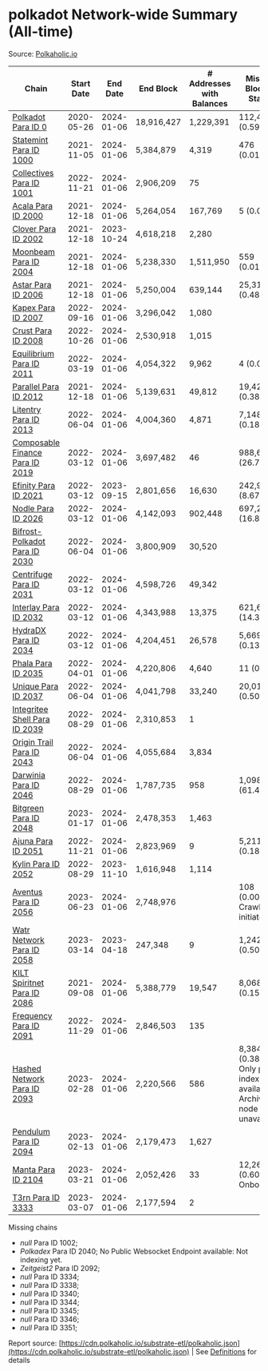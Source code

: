 # polkadot Network-wide Summary (All-time)

Source: [Polkaholic.io](https://polkaholic.io)


| Chain            | Start Date | End Date | End Block | # Addresses with Balances | Missing Blocks / Status |
| ---------------- | ---------- | ---------| --------- | ------------------------- | ----------------------- |
| [Polkadot Para ID 0](/polkadot/0-polkadot) | 2020-05-26 | 2024-01-06 | 18,916,427 |  1,229,391 | 112,487 (0.59%)  |
| [Statemint Para ID 1000](/polkadot/1000-statemint) | 2021-11-05 | 2024-01-06 | 5,384,879 |  4,319 | 476 (0.01%)  |
| [Collectives Para ID 1001](/polkadot/1001-collectives) | 2022-11-21 | 2024-01-06 | 2,906,209 |  75 |    |
| [Acala Para ID 2000](/polkadot/2000-acala) | 2021-12-18 | 2024-01-06 | 5,264,054 |  167,769 | 5 (0.00%)  |
| [Clover Para ID 2002](/polkadot/2002-clover) | 2021-12-18 | 2023-10-24 | 4,618,218 |  2,280 |    |
| [Moonbeam Para ID 2004](/polkadot/2004-moonbeam) | 2021-12-18 | 2024-01-06 | 5,238,330 |  1,511,950 | 559 (0.01%)  |
| [Astar Para ID 2006](/polkadot/2006-astar) | 2021-12-18 | 2024-01-06 | 5,250,004 |  639,144 | 25,318 (0.48%)  |
| [Kapex Para ID 2007](/polkadot/2007-kapex) | 2022-09-16 | 2024-01-06 | 3,296,042 |  1,080 |    |
| [Crust Para ID 2008](/polkadot/2008-crust) | 2022-10-26 | 2024-01-06 | 2,530,918 |  1,015 |    |
| [Equilibrium Para ID 2011](/polkadot/2011-equilibrium) | 2022-03-19 | 2024-01-06 | 4,054,322 |  9,962 | 4 (0.00%)  |
| [Parallel Para ID 2012](/polkadot/2012-parallel) | 2021-12-18 | 2024-01-06 | 5,139,631 |  49,812 | 19,424 (0.38%)  |
| [Litentry Para ID 2013](/polkadot/2013-litentry) | 2022-06-04 | 2024-01-06 | 4,004,360 |  4,871 | 7,148 (0.18%)  |
| [Composable Finance Para ID 2019](/polkadot/2019-composable) | 2022-03-12 | 2024-01-06 | 3,697,482 |  46 | 988,698 (26.74%)  |
| [Efinity Para ID 2021](/polkadot/2021-efinity) | 2022-03-12 | 2023-09-15 | 2,801,656 |  16,630 | 242,949 (8.67%)  |
| [Nodle Para ID 2026](/polkadot/2026-nodle) | 2022-03-12 | 2024-01-06 | 4,142,093 |  902,448 | 697,249 (16.83%)  |
| [Bifrost-Polkadot Para ID 2030](/polkadot/2030-bifrost-dot) | 2022-06-04 | 2024-01-06 | 3,800,909 |  30,520 |    |
| [Centrifuge Para ID 2031](/polkadot/2031-centrifuge) | 2022-03-12 | 2024-01-06 | 4,598,726 |  49,342 |    |
| [Interlay Para ID 2032](/polkadot/2032-interlay) | 2022-03-12 | 2024-01-06 | 4,343,988 |  13,375 | 621,626 (14.31%)  |
| [HydraDX Para ID 2034](/polkadot/2034-hydradx) | 2022-03-12 | 2024-01-06 | 4,204,451 |  26,578 | 5,669 (0.13%)  |
| [Phala Para ID 2035](/polkadot/2035-phala) | 2022-04-01 | 2024-01-06 | 4,220,806 |  4,640 | 11 (0.00%)  |
| [Unique Para ID 2037](/polkadot/2037-unique) | 2022-06-04 | 2024-01-06 | 4,041,798 |  33,240 | 20,019 (0.50%)  |
| [Integritee Shell Para ID 2039](/polkadot/2039-integritee-shell) | 2022-08-29 | 2024-01-06 | 2,310,853 |  1 |    |
| [Origin Trail Para ID 2043](/polkadot/2043-origintrail) | 2022-06-04 | 2024-01-06 | 4,055,684 |  3,834 |    |
| [Darwinia Para ID 2046](/polkadot/2046-darwinia) | 2022-08-29 | 2024-01-06 | 1,787,735 |  958 | 1,098,047 (61.42%)  |
| [Bitgreen Para ID 2048](/polkadot/2048-bitgreen) | 2023-01-17 | 2024-01-06 | 2,478,353 |  1,463 |    |
| [Ajuna Para ID 2051](/polkadot/2051-ajuna) | 2022-11-21 | 2024-01-06 | 2,823,969 |  9 | 5,211 (0.18%)  |
| [Kylin Para ID 2052](/polkadot/2052-kylin) | 2022-08-29 | 2023-11-10 | 1,616,948 |  1,114 |    |
| [Aventus Para ID 2056](/polkadot/2056-aventus) | 2023-06-23 | 2024-01-06 | 2,748,976 |   | 108 (0.00%) Crawling initiated |
| [Watr Network Para ID 2058](/polkadot/2058-watr) | 2023-03-14 | 2023-04-18 | 247,348 |  9 | 1,242 (0.50%)  |
| [KILT Spiritnet Para ID 2086](/polkadot/2086-kilt) | 2021-09-08 | 2024-01-06 | 5,388,779 |  19,547 | 8,068 (0.15%)  |
| [Frequency Para ID 2091](/polkadot/2091-frequency) | 2022-11-29 | 2024-01-06 | 2,846,503 |  135 |    |
| [Hashed Network Para ID 2093](/polkadot/2093-hashed) | 2023-02-28 | 2024-01-06 | 2,220,566 |  586 | 8,384 (0.38%) Only partial index available: Archive node unavailable |
| [Pendulum Para ID 2094](/polkadot/2094-pendulum) | 2023-02-13 | 2024-01-06 | 2,179,473 |  1,627 |    |
| [Manta Para ID 2104](/polkadot/2104-manta) | 2023-03-21 | 2024-01-06 | 2,052,426 |  33 | 12,262 (0.60%) Onboarding |
| [T3rn Para ID 3333](/polkadot/3333-t3rn) | 2023-03-07 | 2024-01-06 | 2,177,594 |  2 |    |

Missing chains


* *null* Para ID 1002; 
* *Polkadex* Para ID 2040; No Public Websocket Endpoint available: Not indexing yet.
* *Zeitgeist2* Para ID 2092; 
* *null* Para ID 3334; 
* *null* Para ID 3338; 
* *null* Para ID 3340; 
* *null* Para ID 3344; 
* *null* Para ID 3345; 
* *null* Para ID 3346; 
* *null* Para ID 3351; 

Report source: [https://cdn.polkaholic.io/substrate-etl/polkaholic.json](https://cdn.polkaholic.io/substrate-etl/polkaholic.json) | See [Definitions](/DEFINITIONS.md) for details
